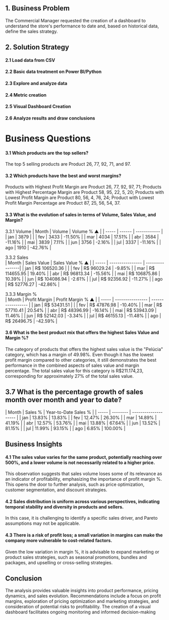 <h2>1. Business Problem</h2>
The Commercial Manager requested the creation of a dashboard to understand the store's performance to date and, based on historical data, define the sales strategy.

<h2>2. Solution Strategy</h2>
<h4>2.1 Load data from CSV</h4>
<h4>2.2 Basic data treatment on Power BI/Python</h4>
<h4>2.3 Explore and analyze data</h4>
<h4>2.4 Metric creation</h4>
<h4>2.5 Visual Dashboard Creation</h4>
<h4>2.6 Analyze results and draw conclusions</h4>

<h1>Business Questions</h1>

<h4>3.1 Which products are the top sellers?</h4>
The top 5 selling products are Product 26, 77, 92, 71, and 97.

<h4>3.2 Which products have the best and worst margins?</h4>
Products with Highest Profit Margin are Product 26, 77, 92, 97, 71;
Products with Highest Percentage Margin are Product 58, 95, 22, 5, 20;
Products with Lowest Profit Margin are Product 80, 56, 4, 76, 24;
Product	with Lowest Profit Margin Percentage are Product 87, 25, 56, 54, 37.

<h4>3.3 What is the evolution of sales in terms of Volume, Sales Value, and Margin?</h4>

3.3.1 Volume
| Month | Volume | Volume % ▲   |
| ----- | ------ | ------------ |
| jan   | 3879   |              |
| fev   | 3433   | -11.50%   	|
| mar   | 4034   | 17.51%   	|
| abr   | 3584   | -11.16%  	|
| mai   | 3839   | 7.11%    	|
| jun   | 3756   | -2.16%   	|
| jul   | 3337   | -11.16%  	|
| ago   | 1910   | -42.76%  	|

3.3.2 Sales     
| Month | Sales Value      | Sales Value % ▲ |
| ----- | ---------------- | ----------------|
| jan   | R$ 106520.36     |                 |
| fev   | R$ 96029.24      | -9.85%       	  |
| mar   | R$ 114655.95     | 19.40%       	  |
| abr   | R$ 96813.34      | -15.56%      	  |
| mai   | R$ 106875.86     | 10.39%       	  |
| jun   | R$ 104086.94     | -2.61%       	  |
| jul   | R$ 92356.92      | -11.27%      	  |
| ago   | R$ 52776.27      | -42.86%      	  |

3.3.3 Margin %     
| Month | Profit Margin    | Profit Margin % ▲ |
| ----- | ---------------- | ----------------- |
| jan   | R$ 53431.51      |                   |
| fev   | R$ 47876.98      | -10.40%           |
| mar   | R$ 57710.41      | 20.54%            |
| abr   | R$ 48396.99      | -16.14%           |
| mai   | R$ 53943.09      | 11.46%            |
| jun   | R$ 52142.03      | -3.34%            |
| jul   | R$ 46155.13      | -11.48%           |
| ago   | R$ 26496.75      | -42.59%           |

<h4>3.6 What is the best product mix that offers the highest Sales Value and Margin %?</h4>
The category of products that offers the highest sales value is the "Pelúcia" category, which has a margin of 49.98%. Even though it has the lowest profit margin compared to other categories, it still demonstrates the best performance in the combined aspects of sales value and margin percentage. The total sales value for this category is R$211.174,23, corresponding for approximately 27% of the total sales value.

<h2>3.7 What is the percentage growth of sales month over month and year to date?</h2>
 | Month | Sales %  | Year-to-Date Sales % |
 | ----- | -------- | -------------------- |
 | jan   | 13.83%   | 13.83%               |
 | fev   | 12.47%   | 26.30%               |
 | mar   | 14.89%   | 41.19%               |
 | abr   | 12.57%   | 53.76%               |
 | mai   | 13.88%   | 67.64%               |
 | jun   | 13.52%   | 81.15%               |
 | jul   | 11.99%   | 93.15%               |
 | ago   | 6.85%    | 100.00%              |

<h2>Business Insights</h2>

<h4>4.1 The sales value varies for the same product, potentially reaching over 500%, and a lower volume is not necessarily related to a higher price.</h4>
This observation suggests that sales volume loses some of its relevance as an indicator of profitability, emphasizing the importance of profit margin %. This opens the door to further analysis, such as price optimization, customer segmentation, and discount strategies.
<h4>4.2 Sales distribution is uniform across various perspectives, indicating temporal stability and diversity in products and sellers.</h4>
In this case, it is challenging to identify a specific sales driver, and Pareto assumptions may not be applicable.
<h4>4.3 There is a risk of profit loss; a small variation in margins can make the company more vulnerable to cost-related factors.</h4>
Given the low variation in margin %, it is advisable to expand marketing or product sales strategies, such as seasonal promotions, bundles and packages, and upselling or cross-selling strategies.

<h2>Conclusion</h2>
The analysis provides valuable insights into product performance, pricing dynamics, and sales evolution. Recommendations include a focus on profit margins, exploration of pricing optimization and marketing strategies, and consideration of potential risks to profitability. The creation of a visual dashboard facilitates ongoing monitoring and informed decision-making
